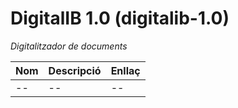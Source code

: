 # DigitalIB 1.0 (digitalib-1.0)
 *Digitalitzador de documents*

Nom | Descripció | Enllaç
------------ | ------------- | -------------
-- | -- | --
